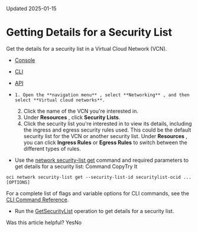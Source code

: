 Updated 2025-01-15
# Getting Details for a Security List
Get the details for a security list in a Virtual Cloud Network (VCN).
  * [Console](https://docs.oracle.com/en-us/iaas/Content/Network/Concepts/getting_details-securitylist.htm)
  * [CLI](https://docs.oracle.com/en-us/iaas/Content/Network/Concepts/getting_details-securitylist.htm)
  * [API](https://docs.oracle.com/en-us/iaas/Content/Network/Concepts/getting_details-securitylist.htm)


  *     1. Open the **navigation menu** , select **Networking** , and then select **Virtual cloud networks**.
    2. Click the name of the VCN you're interested in.
    3. Under **Resources** , click **Security Lists**.
    4. Click the security list you're interested in to view its details, including the ingress and egress security rules used. This could be the default security list for the VCN or another security list.
Under **Resources** , you can click **Ingress Rules** or **Egress Rules** to switch between the different types of rules.
  * Use the [network security-list get](https://docs.oracle.com/iaas/tools/oci-cli/latest/oci_cli_docs/cmdref/network/security-list/get.html) command and required parameters to get details for a security list:
Command
CopyTry It
```
oci network security-list get --security-list-id securitylist-ocid ... [OPTIONS]
```

For a complete list of flags and variable options for CLI commands, see the [CLI Command Reference](https://docs.oracle.com/iaas/tools/oci-cli/latest).
  * Run the [GetSecurityList](https://docs.oracle.com/iaas/api/#/en/iaas/latest/SecurityList/GetSecurityList) operation to get details for a security list.


Was this article helpful?
YesNo

